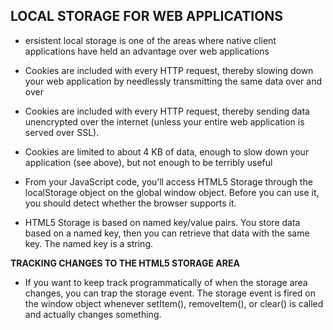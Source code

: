 ## LOCAL STORAGE FOR WEB APPLICATIONS

* ersistent local storage is one of the areas where native client applications have held an advantage over web applications

* Cookies are included with every HTTP request, thereby slowing down your web application by needlessly transmitting the same data over and over

* Cookies are included with every HTTP request, thereby sending data unencrypted over the internet (unless your entire web application is served over SSL).

* Cookies are limited to about 4 KB of data,  enough to slow down your application (see above), but not enough to be terribly useful

* From your JavaScript code, you’ll access HTML5 Storage through the localStorage object on the global window object. Before you can use it, you should detect whether the browser supports it.

* HTML5 Storage is based on named key/value pairs. You store data based on a named key, then you can retrieve that data with the same key.
The named key is a string.

 **TRACKING CHANGES TO THE HTML5 STORAGE AREA** 

* If you want to keep track programmatically of when the storage area changes, you can trap the storage event. The storage event is fired on the window object whenever setItem(), removeItem(), or clear() is called and actually changes something.




